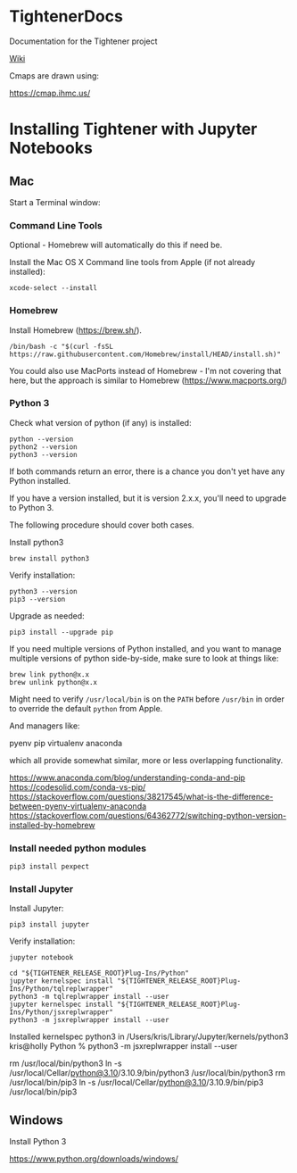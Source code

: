 # TightenerDocs

Documentation for the Tightener project

[Wiki](https://github.com/zwettemaan/TightenerDocs/wiki)

Cmaps are drawn using:

https://cmap.ihmc.us/

# Installing Tightener with Jupyter Notebooks

## Mac

Start a Terminal window:

### Command Line Tools

Optional - Homebrew will automatically do this if need be.

Install the Mac OS X Command line tools from Apple (if not already installed):
```
xcode-select --install
```

### Homebrew

Install Homebrew (https://brew.sh/). 

```
/bin/bash -c "$(curl -fsSL https://raw.githubusercontent.com/Homebrew/install/HEAD/install.sh)"
```

You could also use MacPorts instead of Homebrew - I'm not covering that here, but the approach is similar to Homebrew (https://www.macports.org/)

### Python 3

Check what version of python (if any) is installed:
```
python --version
python2 --version
python3 --version
```

If both commands return an error, there is a chance you don't yet have any Python installed.

If you have a version installed, but it is version 2.x.x, you'll need to upgrade to Python 3.

The following procedure should cover both cases.

Install python3
```
brew install python3
```
Verify installation:
```
python3 --version
pip3 --version
```
Upgrade as needed:
```
pip3 install --upgrade pip
```

If you need multiple versions of Python installed, and you want to manage multiple versions of python side-by-side, make sure to look at things like:

```
brew link python@x.x
brew unlink python@x.x
```

Might need to verify `/usr/local/bin` is on the `PATH` before `/usr/bin` in order to override the default `python` from Apple.

And managers like:

pyenv
pip
virtualenv
anaconda

which all provide somewhat similar, more or less overlapping functionality.

https://www.anaconda.com/blog/understanding-conda-and-pip
https://codesolid.com/conda-vs-pip/
https://stackoverflow.com/questions/38217545/what-is-the-difference-between-pyenv-virtualenv-anaconda
https://stackoverflow.com/questions/64362772/switching-python-version-installed-by-homebrew

### Install needed python modules

```
pip3 install pexpect
```

### Install Jupyter

Install Jupyter:
```
pip3 install jupyter
```
Verify installation:
```
jupyter notebook
```

```
cd "${TIGHTENER_RELEASE_ROOT}Plug-Ins/Python"
jupyter kernelspec install "${TIGHTENER_RELEASE_ROOT}Plug-Ins/Python/tqlreplwrapper"
python3 -m tqlreplwrapper install --user
jupyter kernelspec install "${TIGHTENER_RELEASE_ROOT}Plug-Ins/Python/jsxreplwrapper"
python3 -m jsxreplwrapper install --user
```

Installed kernelspec python3 in /Users/kris/Library/Jupyter/kernels/python3
kris@holly Python % python3 -m jsxreplwrapper install --user


rm /usr/local/bin/python3
ln -s /usr/local/Cellar/python@3.10/3.10.9/bin/python3 /usr/local/bin/python3
rm /usr/local/bin/pip3
ln -s /usr/local/Cellar/python@3.10/3.10.9/bin/pip3 /usr/local/bin/pip3   


## Windows

Install Python 3

https://www.python.org/downloads/windows/

